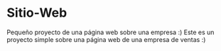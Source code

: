 # Sitio-Web
Pequeño proyecto de una página web sobre una empresa :)
Este es un proyecto simple sobre una página web de una empresa de ventas :)
